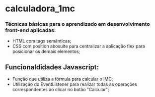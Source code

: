 # calculadora_1mc

### Técnicas básicas para o aprendizado em desenvolvimento front-end aplicadas:
- HTML com tags semânticas;
- CSS com position abosulte para centralizar a aplicação flex para posicionar os demais elementos;

## Funcionaldidades Javascript:
- Função que utiliza a fórmula para calcular o IMC;
- Utilização do EventListener para realizar todas as operações correspondentes ao clicar no botão "Calcular";
